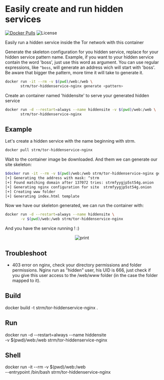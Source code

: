 # Easily create and run hidden services 
[![Docker Pulls](https://img.shields.io/docker/pulls/strm/tor-hiddenservice-nginx.svg?style=plastic)](https://hub.docker.com/r/strm/tor-hiddenservice-nginx/)
![License](https://img.shields.io/badge/License-GPL-blue.svg?style=plastic)


Easily run a hidden service inside the Tor network with this container


Generate the skeleton configuration for you hidden service, replace <pattern> for your hidden service pattern name.
Example, if you want to your hidden service contain the word 'boss', just use this word as argument. You can use regular expressions, like ```^boss```, will generate an address wich will start with 'boss'. Be aware that bigger the pattern, more time it will take to generate it.

```sh
docker run -it --rm -v $(pwd)/web:/web \
       strm/tor-hiddenservice-nginx generate <pattern>
```


Create an container named 'hiddensite' to serve your generated hidden service

```sh
docker run -d --restart=always --name hiddensite -v $(pwd)/web:/web \
       strm/tor-hiddenservice-nginx 
```

## Example

Let's create a hidden service with the name beginning with strm.

```sh
docker pull strm/tor-hiddenservice-nginx
```

Wait to the container image be downloaded. And them we can generate our site skeleton:

```sh
$docker run -it --rm -v $(pwd)/web:/web strm/tor-hiddenservice-nginx generate ^strm
[+] Generating the address with mask: ^strm
[+] Found matching domain after 137072 tries: strmfyygjp5st54g.onion
[+] Generating nginx configuration for site  strmfyygjp5st54g.onion
[+] Creating www folder
[+] Generating index.html template
```

Now we have our skeleton generated, we can run the container with:

```sh
docker run -d --restart=always --name hiddensite \
       -v $(pwd)/web:/web strm/tor-hiddenservice-nginx
```

And you have the service running ! :)

<p align="center">
  <img src="https://github.com/opsxcq/docker-tor-hiddenservice-nginx/raw/master/print.png" alt="print"/>
  </p>

## Troubleshoot 

 - 403 error on nginx, check your directory permissions and folder permissions. Nginx run as "hidden" user, his UID is 666, just check if you give this user access to the /web/www folder (in the case the folder mapped to it).

## Build

docker build -t strm/tor-hiddenservice-nginx .

## Run

docker run -d --restart=always --name hiddensite \
       -v $(pwd)/web:/web strm/tor-hiddenservice-nginx 

## Shell

docker run -it --rm -v $(pwd)/web:/web \
       --entrypoint /bin/bash strm/tor-hiddenservice-nginx

